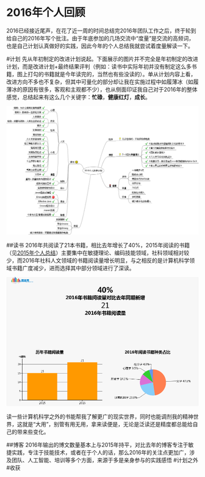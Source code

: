 2016年个人回顾
=============

2016已经接近尾声，在花了近一周的时间总结完2016年团队工作之后，终于轮到给自己的2016年写个批注。由于年底参加的几场交流中“度量”是交流的高频词，也是自己计划认真做好的实践，因此今年的个人总结我就尝试着度量解读一下。

#计划
先从年初制定的改进计划说起。下面展示的图片并不完全是年初制定的改进计划，而是改进计划+最终结果评判（例如：读书中实际年初并没有制定这么多书籍，图上打勾的书籍就是今年读完的，当然也有些没读的）。单从计划内容上看，改进方向不多也不复杂，但其中可量化的部分却让我在实施过程中如履薄冰（如履薄冰的原因有很多，客观和主观都不少），也从侧面印证我自己对于2016年的整体感觉，总结起来有这么几个关键字：**忙碌**，**健康红灯**，**成长**。

![img=2016plan](https://github.com/hxfirefox/blog/blob/master/record/2016plan.png)

##读书
2016年共阅读了21本书籍，相比去年增长了40%，2015年阅读的书籍（见[2015年个人总结](https://github.com/hxfirefox/blog/blob/master/record/2015%E5%B9%B4%E4%B8%AA%E4%BA%BA%E6%80%BB%E7%BB%93.md)）主要集中在敏捷理论、编码技能领域，社科领域相对较少，而2016年社科人文领域的书籍阅读量增长明显，与之相反的是计算机科学领域书籍广度减少，进而选择其中部分领域进行了深读。

![img=2016reading](https://github.com/hxfirefox/blog/blob/master/record/2016reading.png)

读一些计算机科学之外的书能帮我了解更广的现实世界，同时也能调剂我的精神世界，这就是“大用”，别管有用无用，拿来读便是，无论是泛读还是精度都总能给自己的带来些变化。

##博客
2016年输出的博文数量基本上与2015年持平，对比去年的博客专注于敏捷实践，专注于技能技术，或者在于个人的话，那么2016年的关注点更加广，涉及团队、人工智能、培训等多个方面，来源于多是亲身参与的实践感悟
#计划之外
#收获
